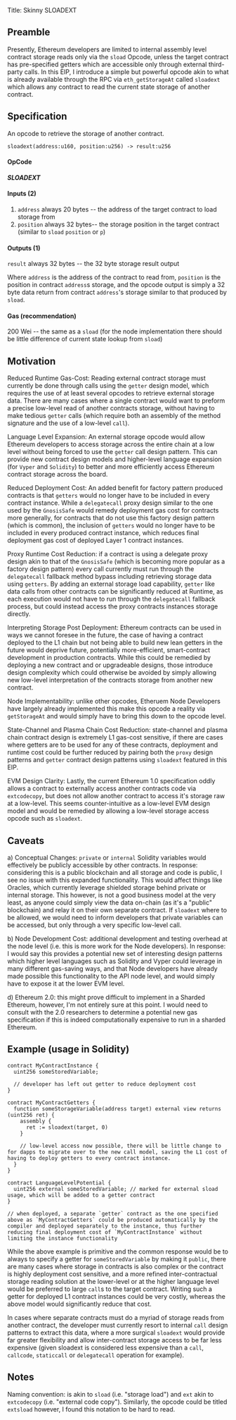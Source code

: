 Title: Skinny SLOADEXT

## Preamble

Presently, Ethereum developers are limited to internal assembly level contract storage reads only via the `sload` Opcode, unless the target contract has pre-specified getters which are accessible only through external third-party calls. In this EIP, I introduce a simple but powerful opcode akin to what is already available through the RPC via `eth_getStorageAt` called `sloadext` which allows any contract to read the current state storage of another contract.

## Specification

An opcode to retrieve the storage of another contract.

```
sloadext(address:u160, position:u256) -> result:u256
```

#### OpCode

***SLOADEXT***

#### Inputs (2)

1) `address` always 20 bytes -- the address of the target contract to load storage from
2) `position` always 32 bytes-- the storage position in the target contract (similar to `sload` `position` or `p`)

#### Outputs (1)

`result` always 32 bytes -- the 32 byte storage result output

Where `address` is the address of the contract to read from, `position` is the position in contract `address`s storage, and the opcode output is simply a 32 byte data return from contract `address`'s storage similar to that produced by `sload`.

#### Gas (recommendation)

200 Wei -- the same as a `sload` (for the node implementation there should be little difference of current state lookup from `sload`)

## Motivation

Reduced Runtime Gas-Cost: Reading external contract storage must currently be done through calls using the `getter` design model, which requires the use of at least several opcodes to retrieve external storage data. There are many cases where a single contract would want to preform a precise low-level read of another contracts storage, without having to make tedious `getter` calls (which require both an assembly of the method signature and the use of a low-level `call`).

Language Level Expansion: An external storage opcode would allow Ethereum developers to access storage across the entire chain at a low level without being forced to use the `getter` call design pattern. This can provide new contract design models and higher-level language expansion (for `Vyper` and `Solidity`) to better and more efficiently access Ethereum contract storage across the board.

Reduced Deployment Cost: An added benefit for factory pattern produced contracts is that `getters` would no longer have to be included in every contract instance. While a `delegatecall` proxy design similar to the one used by the `GnosisSafe` would remedy deployment  gas cost for contracts more generally, for contracts that do not use this factory design pattern (which is common), the inclusion of `getters` would no longer have to be included in every produced contract instance, which reduces final deployment gas cost of deployed Layer 1 contract instances.

Proxy Runtime Cost Reduction: if a contract is using a delegate proxy design akin to that of the `GnosisSafe` (which is becoming more popular as a factory design pattern) every call currently must run through the `delegatecall` fallback method bypass including retrieving storage data using `getters`. By adding an external storage load capability, `getter` like data calls from other contracts can be significantly reduced at Runtime, as each execution would not have to run through the `delegatecall` fallback process, but could instead access the proxy contracts instances storage directly.

Interpreting Storage Post Deployment: Ethereum contracts can be used in ways we cannot foresee in the future, the case of having a contract deployed to the L1 chain but not being able to build new lean getters in the future would deprive future, potentially more-efficient, smart-contract development in production contracts. While this could be remedied by deploying a new contract and or upgradeable designs, those introduce design complexity which could otherwise be avoided by simply allowing new low-level interpretation of the contracts storage from another new contract.

Node Implementability: unlike other opcodes, Etheruem Node Developers have largely already implemented this make this opcode a reality via `getStorageAt` and would simply have to bring this down to the opcode level.

State-Channel and Plasma Chain Cost Reduction: state-channel and plasma chain contract design is extremely L1 gas-cost sensitive, if there are cases where getters are to be used for any of these contracts, deployment and runtime cost could be further reduced by pairing both the `proxy` design patterns and `getter` contract design patterns using `sloadext` featured in this EIP.

EVM Design Clarity: Lastly, the current Ethereum 1.0 specification oddly allows a contract to externally access another contracts code via `extcodecopy`, but does not allow another contract to access it's storage raw at a low-level. This seems counter-intuitive as a low-level EVM design model and would be remedied by allowing a low-level storage access opcode such as `sloadext`.

## Caveats

a) Conceptual Changes: `private` or `internal` Solidity variables would effectively be publicly accessible by other contracts. In response: considering this is a public blockchain and all storage and code is public, I see no issue with this expanded functionality. This would affect things like Oracles, which currently leverage shielded storage behind private or internal storage. This however, is not a good business model at the very least, as anyone could simply view the data on-chain (as it's a "public" blockchain) and relay it on their own separate contract. If `sloadext` where to be allowed, we would need to inform developers that private variables can be accessed, but only through a very specific low-level call.

b) Node Development Cost: additional development and testing overhead at the node level (i.e. this is more work for the Node developers). In response: I would say this provides a potential new set of interesting design patterns which higher level languages such as Solidity and Vyper could leverage in many different gas-saving ways, and that Node developers have already made possible this functionality to the API node level, and would simply have to expose it at the lower EVM level.

d) Ethereum 2.0: this might prove difficult to implement in a Sharded Ethereum, however, I'm not entirely sure at this point. I would need to consult with the 2.0 researchers to determine a potential new gas specification if this is indeed computationally expensive to run in a sharded Ethereum.

## Example (usage in Solidity)

```
contract MyContractInstance {
  uint256 someStoredVariable;

  // developer has left out getter to reduce deployment cost
}
```

```
contract MyContractGetters {
  function someStorageVariable(address target) external view returns (uint256 ret) {
    assembly {
      ret := sloadext(target, 0)
    }

    // low-level access now possible, there will be little change to for dapps to migrate over to the new call model, saving the L1 cost of having to deploy getters to every contract instance.
  }
}
```

```
contract LanguageLevelPotential {
  uint256 external someStoredVariable; // marked for external sload usage, which will be added to a getter contract
}

// when deployed, a separate `getter` contract as the one specified above as `MyContractGetters` could be produced automatically by the compiler and deployed separately to the instance, thus further reducing final deployment cost of `MyContractInstance` without limiting the instance functionality
```

While the above example is primitive and the common response would be to always to specify a getter for `someStoredVariable` by making it `public`, there are many cases where storage in contracts is also complex or the contract is highly deployment cost sensitive, and a more refined inter-contractual storage reading solution at the lower-level or at the higher language level would be preferred to large `call`s to the target contract. Writing such a getter for deployed L1 contract instances could be very costly, whereas the above model would significantly reduce that cost.

In cases where separate contracts must do a myriad of storage reads from another contract, the developer must currently resort to internal `call` design patterns to extract this data, where a more surgical `sloadext` would provide far greater flexibility and allow inter-contract storage access to be far less expensive (given sloadext is considered less expensive than a `call`, `callcode`, `staticcall` or `delegatecall` operation for example).

## Notes

Naming convention: is akin to `sload` (i.e. "storage load") and `ext` akin to `extcodecopy` (i.e. "external code copy"). Similarly, the opcode could be titled `extsload` however, I found this notation to be hard to read.
